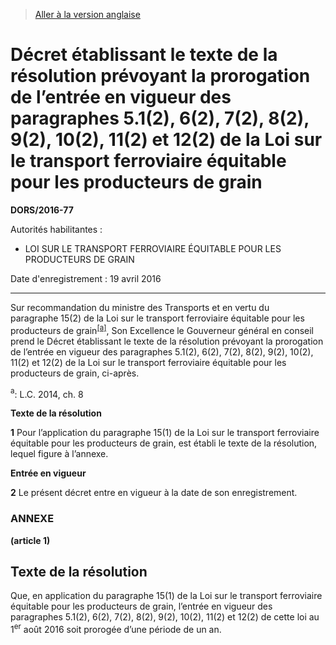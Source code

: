 > [Aller à la version anglaise](/en/Regulations/Statutory%20Orders%20and%20Regulations/2016/77.md)

# Décret établissant le texte de la résolution prévoyant la prorogation de l’entrée en vigueur des paragraphes 5.1(2), 6(2), 7(2), 8(2), 9(2), 10(2), 11(2) et 12(2) de la Loi sur le transport ferroviaire équitable pour les producteurs de grain

**DORS/2016-77**

Autorités habilitantes : 
- LOI SUR LE TRANSPORT FERROVIAIRE ÉQUITABLE POUR LES PRODUCTEURS DE GRAIN

Date d'enregistrement : 19 avril 2016

----------

Sur recommandation du ministre des Transports et en vertu du paragraphe 15(2) de la Loi sur le transport ferroviaire équitable pour les producteurs de grain<sup><a href='#nbp_SOR-2016-77_f_hq_17020'>[a]</a></sup>, Son Excellence le Gouverneur général en conseil prend le Décret établissant le texte de la résolution prévoyant la prorogation de l’entrée en vigueur des paragraphes 5.1(2), 6(2), 7(2), 8(2), 9(2), 10(2), 11(2) et 12(2) de la Loi sur le transport ferroviaire équitable pour les producteurs de grain, ci-après.

<a name='nbp_SOR-2016-77_f_hq_17020'><sup>a</sup></a>: L.C. 2014, ch. 8<br />




**Texte de la résolution**

**1** Pour l’application du paragraphe 15(1) de la Loi sur le transport ferroviaire équitable pour les producteurs de grain, est établi le texte de la résolution, lequel figure à l’annexe.




**Entrée en vigueur**

**2** Le présent décret entre en vigueur à la date de son enregistrement.




### **ANNEXE** 
**(article 1)**
## Texte de la résolution
Que, en application du paragraphe 15(1) de la Loi sur le transport ferroviaire équitable pour les producteurs de grain, l’entrée en vigueur des paragraphes 5.1(2), 6(2), 7(2), 8(2), 9(2), 10(2), 11(2) et 12(2) de cette loi au 1<sup>er</sup> août 2016 soit prorogée d’une période de un an.



